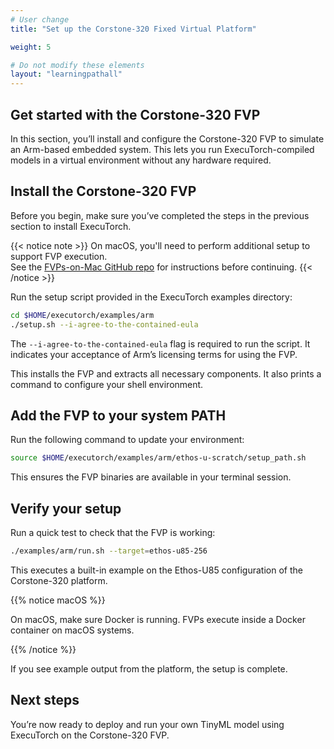 ```yaml
---
# User change
title: "Set up the Corstone-320 Fixed Virtual Platform"

weight: 5 

# Do not modify these elements
layout: "learningpathall"
---
```


## Get started with the Corstone-320 FVP

In this section, you’ll install and configure the Corstone-320 FVP to simulate an Arm-based embedded system. This lets you run ExecuTorch-compiled models in a virtual environment without any hardware required.

## Install the Corstone-320 FVP

Before you begin, make sure you’ve completed the steps in the previous section to install ExecuTorch.

{{< notice note >}}
On macOS, you'll need to perform additional setup to support FVP execution.  
See the [FVPs-on-Mac GitHub repo](https://github.com/Arm-Examples/FVPs-on-Mac/) for instructions before continuing.
{{< /notice >}}

Run the setup script provided in the ExecuTorch examples directory:

```bash
cd $HOME/executorch/examples/arm
./setup.sh --i-agree-to-the-contained-eula
```

The `--i-agree-to-the-contained-eula` flag is required to run the script. It indicates your acceptance of Arm’s licensing terms for using the FVP.

This installs the FVP and extracts all necessary components. It also prints a command to configure your shell environment.

## Add the FVP to your system PATH

Run the following command to update your environment:

```bash
source $HOME/executorch/examples/arm/ethos-u-scratch/setup_path.sh
```

This ensures the FVP binaries are available in your terminal session.

## Verify your setup

Run a quick test to check that the FVP is working:


```bash
./examples/arm/run.sh --target=ethos-u85-256
```

This executes a built-in example on the Ethos-U85 configuration of the Corstone-320 platform.

{{% notice macOS %}}

On macOS, make sure Docker is running. FVPs execute inside a Docker container on macOS systems.

{{% /notice %}}

If you see example output from the platform, the setup is complete.

## Next steps
You’re now ready to deploy and run your own TinyML model using ExecuTorch on the Corstone-320 FVP.










